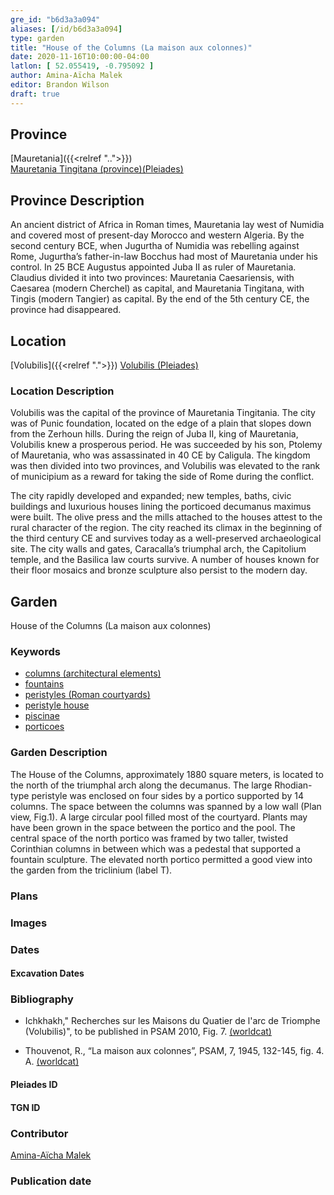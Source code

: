 ```yaml
---
gre_id: "b6d3a3a094"
aliases: [/id/b6d3a3a094]
type: garden
title: "House of the Columns (La maison aux colonnes)"
date: 2020-11-16T10:00:00-04:00
latlon: [ 52.055419, -0.795092 ]
author: Amina-Aïcha Malek
editor: Brandon Wilson
draft: true
---
```


## Province

[Mauretania]({{<relref "..">}}) \
[Mauretania Tingitana (province)(Pleiades)](https://pleiades.stoa.org/places/981533)

## Province Description

An ancient district of Africa in Roman times, Mauretania lay west of Numidia and covered most of present-day Morocco and western Algeria. By the second century BCE, when Jugurtha of Numidia was rebelling against Rome, Jugurtha’s father-in-law Bocchus had most of Mauretania under his control. In 25 BCE Augustus appointed Juba II as ruler of Mauretania. Claudius divided it into two provinces: Mauretania Caesariensis, with Caesarea (modern Cherchel) as capital, and Mauretania Tingitana, with Tingis (modern Tangier) as capital. By the end of the 5th century CE, the province had disappeared.

## Location

[Volubilis]({{<relref ".">}})
[Volubilis (Pleiades)](https://pleiades.stoa.org/places/275740)

### Location Description

Volubilis was the capital of the province of Mauretania Tingitania. The city was of Punic foundation, located on the edge of a plain that slopes down from the Zerhoun hills. During the reign of Juba II, king of Mauretania, Volubilis knew a prosperous period. He was succeeded by his son, Ptolemy of Mauretania, who was assassinated in 40 CE by Caligula. The kingdom was then divided into two provinces, and Volubilis was elevated to the rank of municipium as a reward for taking the side of Rome during the conflict.

The city rapidly developed and expanded; new temples, baths, civic buildings and luxurious houses lining the porticoed decumanus maximus were built. The olive press and the mills attached to the houses attest to the rural character of the region. The city reached its climax in the beginning of the third century CE and survives today as a well-preserved archaeological site. The city walls and gates, Caracalla’s triumphal arch, the Capitolium temple, and the Basilica law courts survive. A number of houses known for their floor mosaics and bronze sculpture also persist to the modern day.

<!--## Sublocation-->

<!--### Sublocation Description-->

## Garden

House of the Columns (La maison aux colonnes)

### Keywords

- [columns (architectural elements)](http://vocab.getty.edu/page/aat/300001571)
- [fountains](http://vocab.getty.edu/page/aat/300006179)
- [peristyles (Roman courtyards)](http://vocab.getty.edu/page/aat/300080971)
- [peristyle house](http://vocab.getty.edu/page/aat/300005452)
- [piscinae](http://vocab.getty.edu/page/aat/300375619)
- [porticoes](http://vocab.getty.edu/page/aat/300004145)

### Garden Description

The House of the Columns, approximately 1880 square meters, is located to the north of the triumphal arch along the decumanus. The large Rhodian-type peristyle was enclosed on four sides by a portico supported by 14 columns. The space between the columns was spanned by a low wall (Plan view, Fig.1). A large circular pool filled most of the courtyard. Plants may have been grown in the space between the portico and the pool. The central space of the north portico was framed by two taller, twisted Corinthian columns in between which was a pedestal that supported a fountain sculpture. The elevated north portico permitted a good view into the garden from the triclinium (label T).

### Plans
<!--Plan View Image Missing-->
<!-- {{< image src="IMAGEMISSING" alt="Plan of the House of the Columns" title="Fig. 1: Plan of the House of the Columns (Rights Statement)">}} -->

### Images

### Dates

#### Excavation Dates

### Bibliography

* Ichkhakh," Recherches sur les Maisons du Quatier de l'arc de Triomphe (Volubilis)", to be published in PSAM 2010, Fig. 7. [(worldcat)](http://www.worldcat.org/oclc/883553652)

* Thouvenot, R., “La maison aux colonnes”, PSAM, 7, 1945, 132-145, fig. 4. A. [(worldcat)](http://www.worldcat.org/oclc/765468558)

#### Pleiades ID

<!--[79312](https://pleiades.stoa.org/places/79312)
-->

#### TGN ID

### Contributor

[Amina-Aïcha Malek](http://worldcat.org/identities/lccn-n2012075871/)

### Publication date

<!--07 July 2020-->

<!--### Related articles-->

<!-- Links to other related articles. Leave blank for now -->